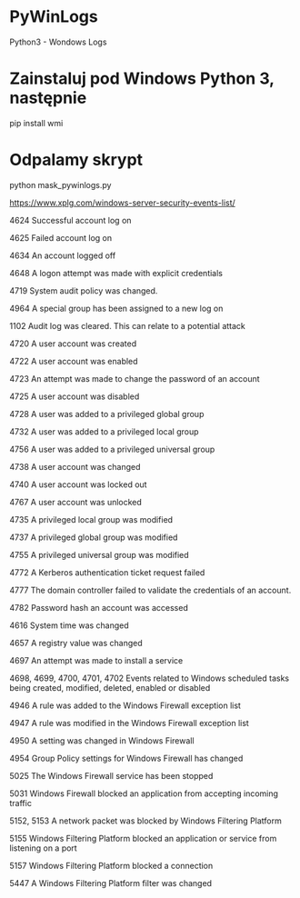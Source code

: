 # PyWinLogs
Python3 - Wondows Logs


# Zainstaluj pod Windows Python 3, następnie

pip install wmi

# Odpalamy skrypt

python mask_pywinlogs.py 



https://www.xplg.com/windows-server-security-events-list/

4624	Successful account log on

4625	Failed account log on

4634	An account logged off

4648	A logon attempt was made with explicit credentials

4719	System audit policy was changed.

4964	A special group has been assigned to a new log on

1102	Audit log was cleared. This can relate to a potential attack

4720	A user account was created

4722	A user account was enabled

4723	An attempt was made to change the password of an account

4725	A user account was disabled

4728	A user was added to a privileged global group

4732	A user was added to a privileged local group

4756	A user was added to a privileged universal group

4738	A user account was changed

4740	A user account was locked out

4767	A user account was unlocked

4735	A privileged local group was modified

4737	A privileged global group was modified

4755	A privileged universal group was modified

4772	A Kerberos authentication ticket request failed

4777	The domain controller failed to validate the credentials of an account.

4782	Password hash an account was accessed

4616	System time was changed

4657	A registry value was changed

4697	An attempt was made to install a service

4698, 4699, 4700, 4701, 4702	Events related to Windows scheduled tasks being created, modified, deleted, enabled or disabled

4946	A rule was added to the Windows Firewall exception list

4947	A rule was modified in the Windows Firewall exception list

4950	A setting was changed in Windows Firewall

4954	Group Policy settings for Windows Firewall has changed

5025	The Windows Firewall service has been stopped

5031	Windows Firewall blocked an application from accepting incoming traffic

5152, 5153	A network packet was blocked by Windows Filtering Platform

5155	Windows Filtering Platform blocked an application or service from listening on a port

5157	Windows Filtering Platform blocked a connection

5447	A Windows Filtering Platform filter was changed
